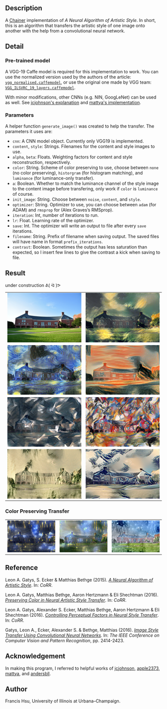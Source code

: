 ## Description
A [Chainer](http://chainer.org/) implementation of *A Neural Algorithm of Artistic Style*. In short, this is an algorithm that transfers the artistic style of one image onto another with the help from a convolutional neural network.

## Detail
### Pre-trained model
A VGG-19 Caffe model is required for this implementation  to work. You can use the normalized version used by the authors of the article: [`vgg_normalised.caffemodel`](http://bethgelab.org/deeptextures/), or use the original one made by VGG team: [`VGG_ILSVRC_19_layers.caffemodel`](https://gist.github.com/ksimonyan/3785162f95cd2d5fee77#file-readme-md).

With minor modifications, other CNNs (e.g. NIN, GoogLeNet) can be used as well. See [jcjohnson's explanation](https://github.com/jcjohnson/neural-style) and [mattya's implementation](https://github.com/mattya/chainer-gogh/blob/master/models.py).

### Parameters
A helper function `generate_image()` was created to help the transfer. The parameters it uses are:
* `cnn`: A CNN model object. Currently only VGG19 is implemented.
* `content`, `style`: Strings. Filenames for the content and style images to use.
* `alpha`, `beta`: Floats. Weighting factors for content and style reconstruction, respectively.
* `color`: String. Scheme of color preserving to use, choose between `none` (no color preserving), `historgram` (for histogram matching), and `luminance` (for luminance-only transfer).
 * `a`: Boolean. Whether to match the luminance channel of the style image to the content image before transfering, only work if `color` is `luminance` of course.
* `init_image`: String. Choose between `noise`, `content`, and `style`. 
* `optimizer`: String. Optimizer to use, you can choose between `adam` (for ADAM) and `rmsprop` for (Alex Graves’s RMSprop).
 * `iteration`: Int, number of iterations to run.
 * `lr`: Float. Learning rate of the optimizer.
 * `save`: Int. The optimizer will write an output to file after every `save` iterations.
 * `filename`: String. Prefix of filename when saving output. The saved files will have name in format `prefix_iterations`.
* `contrast`: Boolean. Sometimes the output has less saturation than expected, so I insert few lines to give the contrast a kick when saving to file.


## Result
under construction ᕕ( ᐛ )ᕗ

|||
|:-------------------------:|:-------------------------:|
|![grainger](Result/grainger2.jpg) | ![the_shipwreck_of_the_minotaur](Result/the_shipwreck_of_the_minotaur.png)|
|![starry_night](Result/starry_night.png) | ![der_schrei](Result/der_schrei.png)|
|![femme_nue_assise](Result/femme_nue_assise.png) | ![composition_VII](Result/composition_VII.png)|
|![xishan_qingyuan](Result/xishan_qingyuan.png) | ![kanagawa-oki_nami_ura](Result/kanagawa-oki_nami_ura.png)|

### Color Preserving Transfer
||||
|:-------------------------:|:-------------------------:|:-------------------------:|
|![starry_night_over_the_rhone](Result/starry_night_over_the_rhone.png)|![histogram](Result/color_histogram.png)|![luminance](Result/color_luminance.png)|


## Reference
Leon A. Gatys, S. Ecker & Matthias Bethge (2015). [*A Neural Algorithm of Artistic Style*](http://arxiv.org/abs/1508.06576). In: *CoRR*.

Leon A. Gatys, Matthias Bethge, Aaron Hertzmann & Eli Shechtman (2016). [*Preserving Color in Neural Artistic Style Transfer*](http://arxiv.org/abs/1606.05897). In: *CoRR*.

Leon A. Gatys, Alexander S. Ecker, Matthias Bethge, Aaron Hertzmann & Eli Shechtman (2016). [*Controlling Perceptual Factors in Neural Style Transfer*](http://arxiv.org/abs/1611.07865). In: *CoRR*.

Gatys, Leon A., Ecker, Alexander S. & Bethge, Matthias (2016). [*Image Style Transfer Using Convolutional Neural Networks*](http://www.cv-foundation.org/openaccess/content_cvpr_2016/html/Gatys_Image_Style_Transfer_CVPR_2016_paper.html). In: *The IEEE Conference on Computer Vision and Pattern Recognition*, pp. 2414-2423.

## Acknowledgement
In making this program, I referred to helpful works of [jcjohnson](https://github.com/jcjohnson/neural-style), [apple2373](https://github.com/apple2373/chainer_stylenet), [mattya](https://github.com/mattya/chainer-gogh), and [andersbll](https://github.com/andersbll/neural_artistic_style).
 
## Author
Francis Hsu, University of Illinois at Urbana–Champaign.
